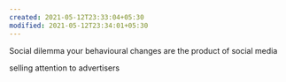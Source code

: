 ```yaml
---
created: 2021-05-12T23:33:04+05:30
modified: 2021-05-12T23:34:01+05:30
---
```


Social dilemma
your behavioural changes are the product of social media

selling attention to advertisers
